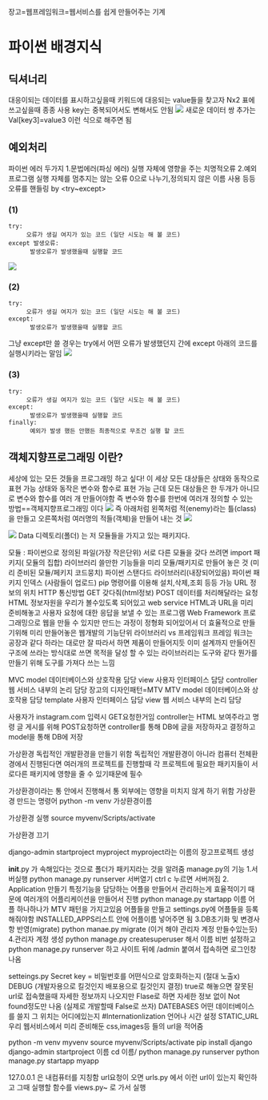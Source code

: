 장고=웹프레임워크=웹서비스를 쉽게 만들어주는 기계
# 파이썬 배경지식
## 딕셔너리 
대응이되는 데이터를 표시하고싶을때
키워드에 대응되는 value들을 찾고자
Nx2 표에 쓰고싶을때 종종 사용
key는 중복되어서도 변해서도 안됨
![](https://velog.velcdn.com/images/97gkswn/post/e4b23d3d-5a4e-47cc-b619-e9e8cee9085c/image.png)
새로운 데이터 쌍 추가는 Val[key3]=value3 이런 식으로 해주면 됨
## 예외처리
 파이썬 에러 두가지
1.문법에러(파싱 에러)
실행 자체에 영향을 주는 치명적오류
2.예외
프로그램 실행 자체를 멈추지는 않는 오류
0으로 나누기,정의되지 않은 이름 사용 등등
오류를 핸들링 by <try~except>
### (1)
```
try: 
     오류가 생길 여지가 있는 코드 (일단 시도는 해 볼 코드)
except 발생오류:
      발생오류가 발생했을때 실행할 코드
```
![](https://velog.velcdn.com/images/97gkswn/post/034629cb-9cbf-4799-a673-12393114764e/image.png)
### (2)
```
try: 
     오류가 생길 여지가 있는 코드 (일단 시도는 해 볼 코드)
except:
      발생오류가 발생했을때 실행할 코드
```      
그냥 except만 쓸 경우는 try에서 어떤 오류가 발생했던지 간에 except 아래의 코드를 실행시키라는 말임
![](https://velog.velcdn.com/images/97gkswn/post/00f9ce1b-0f88-4575-bb2e-b4308130c21b/image.png)
### (3)
```
try: 
     오류가 생길 여지가 있는 코드 (일단 시도는 해 볼 코드)
except:
      발생오류가 발생했을때 실행할 코드
finally:
      예외가 발생 했든 안했든 최종적으로 무조건 실행 할 코드
```

## 객체지향프로그래밍 이란?
세상에 있는 모든 것들을 프로그래밍 하고 싶다!
이 세상 모든 대상들은 상태와 동작으로 표현 가능
상태와 동작은 변수와 함수로 표현 가능
근데 모든 대상들은 한 두개가 아니므로 변수와 함수를 여러 개 만들어야함
즉 변수와 함수를 한번에 여러개 정의할 수 있는 방법==객체지향프로그래밍 이다
![](https://velog.velcdn.com/images/97gkswn/post/f4839102-d451-470f-a26a-1eab465deafd/image.png)
즉 아래처럼 왼쪽처럼 적(enemy)라는 틀(class)을 만들고 오른쪽처럼 여러명의 적들(객체)을 만들어 내는 것 
![](https://velog.velcdn.com/images/97gkswn/post/5da4137b-8cbb-4490-840c-0fa5deca4c62/image.png)

![](https://velog.velcdn.com/images/97gkswn/post/aaa8c930-26be-4988-9f2d-e9774df4f1bc/image.png)
Data 디렉토리(폴더) 는 저 모듈들을 가지고 있는 패키지다.

모듈 : 파이썬으로 정의된 파일(가장 작은단위)
서로 다른 모듈을 갖다 쓰려면 import
패키지( 모듈의 집합)
라이브러리
쓸만한 기능들을 미리 모듈/패키지로 만들어 놓은 것 (미리 준비된 모듈/페키지 코드뭉치)
파이썬 스탠다드 라이브러리(내장되어있음)
파이썬 패키지 인덱스 (사람들이 업로드)
pip 명령어를 이용해 설치,삭제,조회 등등 가능
URL 정보의 위치
HTTP 통신방법
GET 갖다줘(html정보)
POST 데이터를 처리해달라는 요청
HTML 정보자원을 우리가 볼수있도록 되어있고 
 web service
HTML과 URL을 미리 준비해놓고 사용자 요청에 대한 응답을 보낼 수 있는 프로그램
Web Framework
프로그래밍으로 웹을 만들 수 있지만 만드는 과정이 정형화 되어있어서 더 효율적으로 만들기위해 미리 만들어놓은 웹개발의 기능단위
라이브러리 vs 프레임워크
프레임 워크는 공장과 같다
하라는 대로만 잘 따라서 하면 제품이 만들어지듯 이미 설계까지 만들어진 구조에 쓰라는 방식대로 쓰면 목적을 달성 할 수 있는
라이브러리는 도구와 같다
뭔가를 만들기 위해 도구를 가져다 쓰는 느낌

MVC
model 데이터베이스와 상호작용 담당
view 사용자 인터페이스 담당
controller 웹 서비스 내부의 논리 담당
장고의 디자인패턴=MTV
MTV
model 데이터베이스와 상호작용 담당
template 사용자 인터페이스 담당
view 웹 서비스 내부의 논리 담당

사용자가 instagram.com 입력시 GET요청한거임 controller는 HTML 보여주라고 명령
글 게시를 위해 POST요청하면 controller를 통해 DB에 글을 저장하자고 결정하고 model을 통해 DB에 저장  

가상환경
독립적인 개발환경을 만들기 위함
독립적인 개발환경이 아니라 컴퓨터 전체환경에서 진행된다면 여러개의 프로젝트를 진행할때 각 프로젝트에 필요한 패키지들이 서로다른 패키지에 영향을 줄 수 있기때문에 필수

가상환경이라는 통 안에서 진행해서 통 외부에는 영향을 미치지 않게 하기 위함
가상환경 만드는 명령어
python -m venv 가상환경이름

가상환경 실행
source myvenv/Scripts/activate

가상환경 끄기

 django-admin startproject myproject
myproject라는 이름의 장고프로젝트 생성

__init__.py 가 속해있다는 것으로 폴더가 패키지라는 것을 알려줌
manage.py의 기능 
1.서버실행
python manage.py runserver
서버열기
ctrl c 누르면 서버꺼짐
2. Application 만들기
특정기능을 담당하는 어플을 만들어서 관리하는게 효율적이기 때문에 여러개의 어플리케이션을 만들어서 진행
python manage.py startapp 이름
어플 하나하나가 MTV 패턴을 가지고있음
어플들을 만들고 settings.py에 어플들을 등록해줘야함  INSTALLED_APPS리스트 안에 어플이름 넣어주면 됨
3.DB초기화 및 변경사항 반영(migrate)
python manae.py migrate
(이거 해야 관리자 계정 만들수있는듯)
4.관리자 계정 생성
python manage.py createsuperuser
해서 이름 비번 설정하고
python manage.py runserver
하고 사이트 뒤에 /admin 붙여서 접속하면 로그인창 나옴

setteings.py
Secret key = 비밀번호를 어떤식으로 암호화하는지 (절대 노출x)
 DEBUG (개발자용으로 킬것인지 배포용으로 킬것인지 결정)
true로 해놓으면 잘못된 url로 접속했을때 자세한 정보까지 나오지만 Flase로 하면 자세한 정보 없이 Not found정도만 나옴 (실제로 개발할때 False로 쓰자)
DATEBASES 
어떤 데이터베이스를 쓸지 그 위치는 어디에있는지 
#Internationlization
언어나 시간 설정
STATIC_URL
우리 웹서비스에서 미리 준비해둔 css,images등 들의 url을 적어줌

python -m venv myvenv
source myvenv/Scripts/activate
pip install django
django-admin startproject 이름
cd 이름/
python manage.py runserver
python manage.py startapp myapp

127.0.0.1 은 내컴퓨터를 지칭함
url요청이 오면 urls.py 에서 이런 url이 있는지 확인하고 그때 실행할 함수를 views.py~ 로 가서 실행
